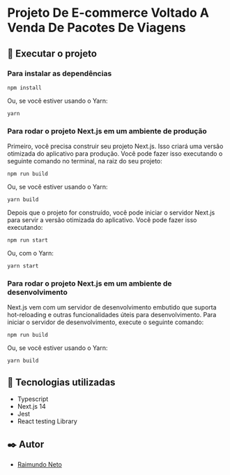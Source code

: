 # Projeto De E-commerce Voltado A Venda De Pacotes De Viagens 

## 📁 Executar o projeto

### Para instalar as dependências

```
npm install
```
Ou, se você estiver usando o Yarn:
```
yarn
```

### Para rodar o projeto Next.js em um ambiente de produção

Primeiro, você precisa construir seu projeto Next.js. Isso criará uma versão otimizada do aplicativo para produção. Você pode fazer isso executando o seguinte comando no terminal, na raiz do seu projeto:

```
npm run build
```
Ou, se você estiver usando o Yarn:
```
yarn build
```

Depois que o projeto for construído, você pode iniciar o servidor Next.js para servir a versão otimizada do aplicativo. Você pode fazer isso executando:

```
npm run start
```
Ou, com o Yarn:
```
yarn start
```

### Para rodar o projeto Next.js em um ambiente de desenvolvimento

Next.js vem com um servidor de desenvolvimento embutido que suporta hot-reloading e outras funcionalidades úteis para desenvolvimento. Para iniciar o servidor de desenvolvimento, execute o seguinte comando:

```
npm run build
```
Ou, se você estiver usando o Yarn:
```
yarn build
```

## 💾 Tecnologias utilizadas

- Typescript
- Next.js 14
- Jest
- React testing Library

## ✒️ Autor

- [Raimundo Neto](https://github.com/r-f-s-neto)
